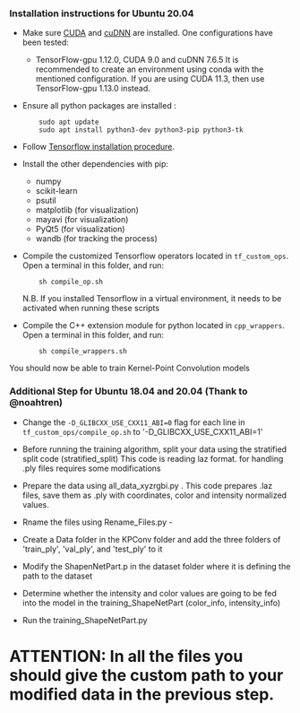 ### Installation instructions for Ubuntu 20.04
     
* Make sure <a href="https://docs.nvidia.com/cuda/cuda-installation-guide-linux/index.html">CUDA</a>  and <a href="https://docs.nvidia.com/deeplearning/sdk/cudnn-install/index.html">cuDNN</a> are installed. One configurations have been tested: 
     - TensorFlow-gpu 1.12.0, CUDA 9.0 and cuDNN 7.6.5
  It is recommended to create an environment using conda with the mentioned configuration.</a>
  If you are using CUDA 11.3, then use TensorFlow-gpu 1.13.0 instead.
  
* Ensure all python packages are installed :

          sudo apt update
          sudo apt install python3-dev python3-pip python3-tk

* Follow <a href="https://www.tensorflow.org/install/pip">Tensorflow installation procedure</a>.

* Install the other dependencies with pip:
     - numpy
     - scikit-learn
     - psutil
     - matplotlib (for visualization)
     - mayavi (for visualization)
     - PyQt5 (for visualization)
     - wandb (for tracking the process)
     
* Compile the customized Tensorflow operators located in `tf_custom_ops`. Open a terminal in this folder, and run:

          sh compile_op.sh

     N.B. If you installed Tensorflow in a virtual environment, it needs to be activated when running these scripts
     
* Compile the C++ extension module for python located in `cpp_wrappers`. Open a terminal in this folder, and run:

          sh compile_wrappers.sh

You should now be able to train Kernel-Point Convolution models

### Additional Step for Ubuntu 18.04 and 20.04 (Thank to @noahtren)

* Change the `-D_GLIBCXX_USE_CXX11_ABI=0` flag for each line in `tf_custom_ops/compile_op.sh` to '-D_GLIBCXX_USE_CXX11_ABI=1'



* Before running the training algorithm, split your data using the stratified split code (stratified_split) This code is reading laz format. for handling .ply files requires some modifications
* Prepare the data using all_data_xyzrgbi.py . This code prepares .laz files, save them as .ply with coordinates, color and intensity  normalized values. 
* Rname the files using Rename_Files.py -
* Create a Data folder in the KPConv folder and add the three folders of 'train_ply', 'val_ply', and 'test_ply' to it
* Modify the ShapenNetPart.p in the dataset folder where it is defining the path to the dataset 
* Determine whether the intensity and color values are going to be fed into the model in the training_ShapeNetPart (color_info, intensity_info)
* Run the training_ShapeNetPart.py

# ATTENTION: In all the files you should give the custom path to your modified data in the previous step. 
